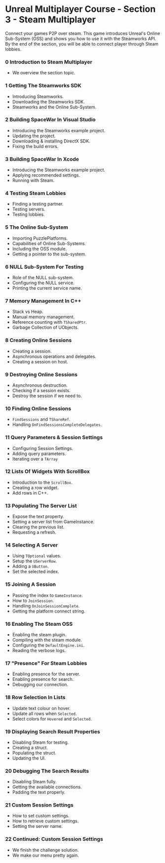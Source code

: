 # Unreal Multiplayer Course - Section 3 - Steam Multiplayer

Connect your games P2P over steam. This game introduces Unreal's Online Sub-System (OSS) and shows you how to use it with the Steamworks API. By the end of the section, you will be able to connect player through Steam lobbies.

### 0 Introduction to Steam Multiplayer ###

+ We overview the section topic.

### 1 Getting The Steamworks SDK ###

+ Introducing Steamworks.
+ Downloading the Steamworks SDK.
+ Steamworks and the Online Sub-System.

### 2 Building SpaceWar In Visual Studio ###

+ Introducing the Steamworks example project.
+ Updating the project.
+ Downloading & installing DirectX SDK.
+ Fixing the build errors.

### 3 Building SpaceWar In Xcode ###

+ Introducing the Steamworks example project.
+ Applying recommended settings.
+ Running with Steam.

### 4 Testing Steam Lobbies ###

+ Finding a testing partner.
+ Testing servers.
+ Testing lobbies.

### 5 The Online Sub-System ###

+ Importing PuzzlePlatforms.
+ Capabilities of Online Sub-Systems.
+ Including the OSS module.
+ Getting a pointer to the sub-system.

### 6 NULL Sub-System For Testing ###

+ Role of the NULL sub-system.
+ Configuring the NULL service.
+ Printing the current service name.

### 7 Memory Management In C++ ###

+ Stack vs Heap.
+ Manual memory management.
+ Reference counting with `TSharedPtr`.
+ Garbage Collection of UObjects.

### 8 Creating Online Sessions ###

+ Creating a session.
+ Asynchronous operations and delegates.
+ Creating a session on host.

### 9 Destroying Online Sessions ###

+ Asynchronous destruction.
+ Checking if a session exists.
+ Destroy the session if we need to.

### 10 Finding Online Sessions ###

+ `FindSessions` and `TShareRef`.
+ Handling `OnFindSessionsCompleteDelegates`.

### 11 Query Parameters & Session Settings ###

+ Configuring Session Settings.
+ Adding query parameters.
+ Iterating over a `TArray`

### 12 Lists Of Widgets With ScrollBox ###

+ Introduction to the `ScrollBox`.
+ Creating a row widget.
+ Add rows in C++.

### 13 Populating The Server List ###

+ Expose the text property.
+ Setting a server list from GameInstance.
+ Clearing the previous list.
+ Requesting a refresh.

### 14 Selecting A Server ###

+ Using `TOptional` values.
+ Setup the `UServerRow`.
+ Adding a `UButton`.
+ Set the selected index.

### 15 Joining A Session ###

+ Passing the index to `GameInstance`.
+ How to `JoinSession`.
+ Handling `OnJoinSessionComplete`.
+ Getting the platform connect string.

### 16 Enabling The Steam OSS ###

+ Enabling the steam plugin.
+ Compiling with the steam module.
+ Configuring the `DefaultEngine.ini`.
+ Reading the verbose logs.

### 17 "Presence" For Steam Lobbies ###

+ Enabling presence for the server.
+ Enabling presence for search.
+ Debugging our connection.

### 18 Row Selection In Lists ###

+ Update text colour on hover.
+ Update all rows when `Selected`.
+ Select colors for `Hovered` and `Selected`.

### 19 Displaying Search Result Properties ###

+ Disabling Steam for testing.
+ Creating a struct.
+ Populating the struct.
+ Updating the UI. 

### 20 Debugging The Search Results ###

+ Disabling Steam fully.
+ Getting the available connections.
+ Padding the text properly.

### 21 Custom Session Settings ###

+ How to set custom settings.
+ How to retrieve custom settings.
+ Setting the server name.

### 22 Continued: Custom Session Settings ###

+ We finish the challenge solution.
+ We make our menu pretty again.